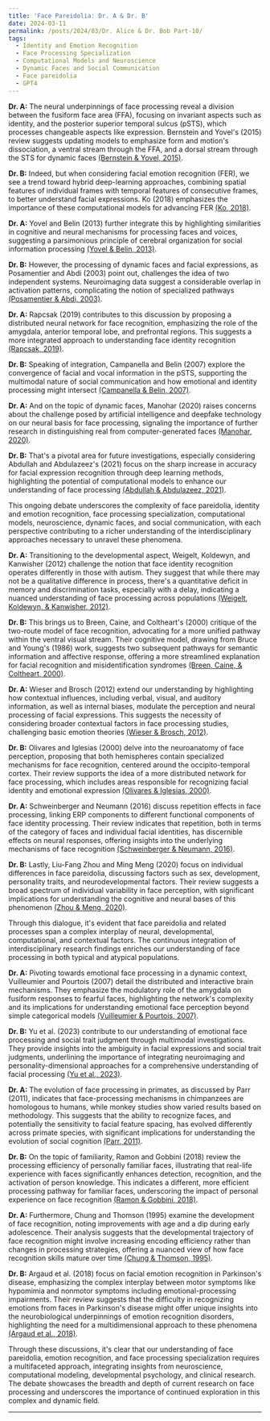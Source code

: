 ```yaml
---
title: 'Face Pareidolia: Dr. A & Dr. B'
date: 2024-03-11
permalink: /posts/2024/03/Dr. Alice & Dr. Bob Part-10/
tags:
  - Identity and Emotion Recognition
  - Face Processing Specialization
  - Computational Models and Neuroscience
  - Dynamic Faces and Social Communication
  - Face pareidolia
  - GPT4
---
```


**Dr. A:** The neural underpinnings of face processing reveal a division between the fusiform face area (FFA), focusing on invariant aspects such as identity, and the posterior superior temporal sulcus (pSTS), which processes changeable aspects like expression. Bernstein and Yovel's (2015) review suggests updating models to emphasize form and motion's dissociation, a ventral stream through the FFA, and a dorsal stream through the STS for dynamic faces [(Bernstein & Yovel, 2015)](https://consensus.app/papers/pathways-face-processing-evaluation-models-bernstein/688f1ba637d3519c848ac4b074fcafbc/?utm_source=chatgpt).

**Dr. B:** Indeed, but when considering facial emotion recognition (FER), we see a trend toward hybrid deep-learning approaches, combining spatial features of individual frames with temporal features of consecutive frames, to better understand facial expressions. Ko (2018) emphasizes the importance of these computational models for advancing FER [(Ko, 2018)](https://consensus.app/papers/brief-review-facial-emotion-recognition-based-ko/6f38bd21ee35578b86b4d6f71d3aa13b/?utm_source=chatgpt).

**Dr. A:** Yovel and Belin (2013) further integrate this by highlighting similarities in cognitive and neural mechanisms for processing faces and voices, suggesting a parsimonious principle of cerebral organization for social information processing [(Yovel & Belin, 2013)](https://consensus.app/papers/coding-strategy-processing-faces-voices-yovel/f62d6ac2c36d5acbaa1940f6700952ae/?utm_source=chatgpt).

**Dr. B:** However, the processing of dynamic faces and facial expressions, as Posamentier and Abdi (2003) point out, challenges the idea of two independent systems. Neuroimaging data suggest a considerable overlap in activation patterns, complicating the notion of specialized pathways [(Posamentier & Abdi, 2003)](https://consensus.app/papers/processing-faces-expressions-posamentier/e1268bcb83ac5cccb62a7d98338fa962/?utm_source=chatgpt).

**Dr. A:** Rapcsak (2019) contributes to this discussion by proposing a distributed neural network for face recognition, emphasizing the role of the amygdala, anterior temporal lobe, and prefrontal regions. This suggests a more integrated approach to understanding face identity recognition [(Rapcsak, 2019)](https://consensus.app/papers/face-recognition-rapcsak/0aaf7d494ae95970bce7a2cfd90bbdf5/?utm_source=chatgpt).

**Dr. B:** Speaking of integration, Campanella and Belin (2007) explore the convergence of facial and vocal information in the pSTS, supporting the multimodal nature of social communication and how emotional and identity processing might intersect [(Campanella & Belin, 2007)](https://consensus.app/papers/integrating-face-voice-person-perception-campanella/ae57965e89325f9aaa8c0ea16acf0174/?utm_source=chatgpt).

**Dr. A:** And on the topic of dynamic faces, Manohar (2020) raises concerns about the challenge posed by artificial intelligence and deepfake technology on our neural basis for face processing, signaling the importance of further research in distinguishing real from computer-generated faces [(Manohar, 2020)](https://consensus.app/papers/seeing-deceiving-psychology-neuroscience-fake-faces-manohar/c01522bb5e2f573f814a27ff75f95adf/?utm_source=chatgpt).

**Dr. B:** That's a pivotal area for future investigations, especially considering Abdullah and Abdulazeez's (2021) focus on the sharp increase in accuracy for facial expression recognition through deep learning methods, highlighting the potential of computational models to enhance our understanding of face processing [(Abdullah & Abdulazeez, 2021)](https://consensus.app/papers/expression-recognition-based-deep-learning-convolution-abdullah/782472de5c6f5113aea2e9b4591e8bad/?utm_source=chatgpt).

This ongoing debate underscores the complexity of face pareidolia, identity and emotion recognition, face processing specialization, computational models, neuroscience, dynamic faces, and social communication, with each perspective contributing to a richer understanding of the interdisciplinary approaches necessary to unravel these phenomena.

**Dr. A:** Transitioning to the developmental aspect, Weigelt, Koldewyn, and Kanwisher (2012) challenge the notion that face identity recognition operates differently in those with autism. They suggest that while there may not be a qualitative difference in process, there's a quantitative deficit in memory and discrimination tasks, especially with a delay, indicating a nuanced understanding of face processing across populations [(Weigelt, Koldewyn, & Kanwisher, 2012)](https://consensus.app/papers/face-identity-recognition-autism-spectrum-disorders-weigelt/4066760003e4528688741c2f1be11839/?utm_source=chatgpt).

**Dr. B:** This brings us to Breen, Caine, and Coltheart's (2000) critique of the two-route model of face recognition, advocating for a more unified pathway within the ventral visual stream. Their cognitive model, drawing from Bruce and Young's (1986) work, suggests two subsequent pathways for semantic information and affective response, offering a more streamlined explanation for facial recognition and misidentification syndromes [(Breen, Caine, & Coltheart, 2000)](https://consensus.app/papers/models-face-recognition-delusional-misidentification-breen/acc91dd0ca4958f2813cf241150a0746/?utm_source=chatgpt).

**Dr. A:** Wieser and Brosch (2012) extend our understanding by highlighting how contextual influences, including verbal, visual, and auditory information, as well as internal biases, modulate the perception and neural processing of facial expressions. This suggests the necessity of considering broader contextual factors in face processing studies, challenging basic emotion theories [(Wieser & Brosch, 2012)](https://consensus.app/papers/faces-context-review-systematization-contextual-wieser/dff5332989d45051b9091ba1ef4f5cb5/?utm_source=chatgpt).

**Dr. B:** Olivares and Iglesias (2000) delve into the neuroanatomy of face perception, proposing that both hemispheres contain specialized mechanisms for face recognition, centered around the occipito-temporal cortex. Their review supports the idea of a more distributed network for face processing, which includes areas responsible for recognizing facial identity and emotional expression [(Olivares & Iglesias, 2000)](https://consensus.app/papers/bases-perception-recognition-faces-olivares/7a12a5b43a5a5dd98019fe2a60bff669/?utm_source=chatgpt).

**Dr. A:** Schweinberger and Neumann (2016) discuss repetition effects in face processing, linking ERP components to different functional components of face identity processing. Their review indicates that repetition, both in terms of the category of faces and individual facial identities, has discernible effects on neural responses, offering insights into the underlying mechanisms of face recognition [(Schweinberger & Neumann, 2016)](https://consensus.app/papers/repetition-effects-erps-faces-schweinberger/04e8f0abf9bd5c64a101046813a9dc6f/?utm_source=chatgpt).

**Dr. B:** Lastly, Liu-Fang Zhou and Ming Meng (2020) focus on individual differences in face pareidolia, discussing factors such as sex, development, personality traits, and neurodevelopmental factors. Their review suggests a broad spectrum of individual variability in face perception, with significant implications for understanding the cognitive and neural bases of this phenomenon [(Zhou & Meng, 2020)](https://consensus.app/papers/face-individual-differences-face-pareidolia-zhou/7fe99ab8c9d8507aa4db0df1ea5b5555/?utm_source=chatgpt).

Through this dialogue, it's evident that face pareidolia and related processes span a complex interplay of neural, developmental, computational, and contextual factors. The continuous integration of interdisciplinary research findings enriches our understanding of face processing in both typical and atypical populations.

**Dr. A:** Pivoting towards emotional face processing in a dynamic context, Vuilleumier and Pourtois (2007) detail the distributed and interactive brain mechanisms. They emphasize the modulatory role of the amygdala on fusiform responses to fearful faces, highlighting the network's complexity and its implications for understanding emotional face perception beyond simple categorical models [(Vuilleumier & Pourtois, 2007)](https://consensus.app/papers/distributed-brain-mechanisms-emotion-face-perception-vuilleumier/678b4ca165b05fc88287f3289862a6ed/?utm_source=chatgpt).

**Dr. B:** Yu et al. (2023) contribute to our understanding of emotional face processing and social trait judgment through multimodal investigations. They provide insights into the ambiguity in facial expressions and social trait judgments, underlining the importance of integrating neuroimaging and personality-dimensional approaches for a comprehensive understanding of facial processing [(Yu et al., 2023)](https://consensus.app/papers/investigations-face-processing-trait-judgment-faces-yu/efcd26f1e9ef5ece8ff6b8be83d7d456/?utm_source=chatgpt).

**Dr. A:** The evolution of face processing in primates, as discussed by Parr (2011), indicates that face-processing mechanisms in chimpanzees are homologous to humans, while monkey studies show varied results based on methodology. This suggests that the ability to recognize faces, and potentially the sensitivity to facial feature spacing, has evolved differently across primate species, with significant implications for understanding the evolution of social cognition [(Parr, 2011)](https://consensus.app/papers/evolution-face-processing-primates-parr/efa234f9618a58cc919fa1ac649b2906/?utm_source=chatgpt).

**Dr. B:** On the topic of familiarity, Ramon and Gobbini (2018) review the processing efficiency of personally familiar faces, illustrating that real-life experience with faces significantly enhances detection, recognition, and the activation of person knowledge. This indicates a different, more efficient processing pathway for familiar faces, underscoring the impact of personal experience on face recognition [(Ramon & Gobbini, 2018)](https://consensus.app/papers/familiarity-matters-review-prioritized-processing-ramon/cf501bfc955758d9bf65baf71b666250/?utm_source=chatgpt).

**Dr. A:** Furthermore, Chung and Thomson (1995) examine the development of face recognition, noting improvements with age and a dip during early adolescence. Their analysis suggests that the developmental trajectory of face recognition might involve increasing encoding efficiency rather than changes in processing strategies, offering a nuanced view of how face recognition skills mature over time [(Chung & Thomson, 1995)](https://consensus.app/papers/development-face-recognition-chung/9f822890778755a8aaef4a104cd3fc31/?utm_source=chatgpt).

**Dr. B:** Argaud et al. (2018) focus on facial emotion recognition in Parkinson's disease, emphasizing the complex interplay between motor symptoms like hypomimia and nonmotor symptoms including emotional-processing impairments. Their review suggests that the difficulty in recognizing emotions from faces in Parkinson's disease might offer unique insights into the neurobiological underpinnings of emotion recognition disorders, highlighting the need for a multidimensional approach to these phenomena [(Argaud et al., 2018)](https://consensus.app/papers/emotion-recognition-parkinsons-disease-review-argaud/d4cade3f632757c2b07cfcdd4563d922/?utm_source=chatgpt).

Through these discussions, it's clear that our understanding of face pareidolia, emotion recognition, and face processing specialization requires a multifaceted approach, integrating insights from neuroscience, computational modeling, developmental psychology, and clinical research. The debate showcases the breadth and depth of current research on face processing and underscores the importance of continued exploration in this complex and dynamic field.


---